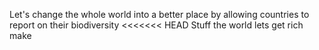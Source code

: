 
Let's change the whole world into a better place by allowing countries to report on their biodiversity
<<<<<<< HEAD
Stuff the world lets get rich make

